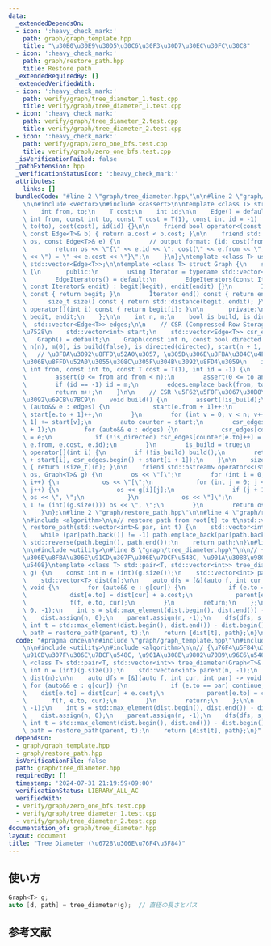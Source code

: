 ```yaml
---
data:
  _extendedDependsOn:
  - icon: ':heavy_check_mark:'
    path: graph/graph_template.hpp
    title: "\u30B0\u30E9\u30D5\u30C6\u30F3\u30D7\u30EC\u30FC\u30C8"
  - icon: ':heavy_check_mark:'
    path: graph/restore_path.hpp
    title: Restore path
  _extendedRequiredBy: []
  _extendedVerifiedWith:
  - icon: ':heavy_check_mark:'
    path: verify/graph/tree_diameter_1.test.cpp
    title: verify/graph/tree_diameter_1.test.cpp
  - icon: ':heavy_check_mark:'
    path: verify/graph/tree_diameter_2.test.cpp
    title: verify/graph/tree_diameter_2.test.cpp
  - icon: ':heavy_check_mark:'
    path: verify/graph/zero_one_bfs.test.cpp
    title: verify/graph/zero_one_bfs.test.cpp
  _isVerificationFailed: false
  _pathExtension: hpp
  _verificationStatusIcon: ':heavy_check_mark:'
  attributes:
    links: []
  bundledCode: "#line 2 \"graph/tree_diameter.hpp\"\n\n#line 2 \"graph/graph_template.hpp\"\
    \n\n#include <vector>\n#include <cassert>\n\ntemplate <class T> struct Edge {\n\
    \    int from, to;\n    T cost;\n    int id;\n\n    Edge() = default;\n    Edge(const\
    \ int from, const int to, const T cost = T(1), const int id = -1) : from(from),\
    \ to(to), cost(cost), id(id) {}\n\n    friend bool operator<(const Edge<T>& a,\
    \ const Edge<T>& b) { return a.cost < b.cost; }\n\n    friend std::ostream& operator<<(std::ostream&\
    \ os, const Edge<T>& e) {\n        // output format: {id: cost(from, to) = cost}\n\
    \        return os << \"{\" << e.id << \": cost(\" << e.from << \", \" << e.to\
    \ << \") = \" << e.cost << \"}\";\n    }\n};\ntemplate <class T> using Edges =\
    \ std::vector<Edge<T>>;\n\ntemplate <class T> struct Graph {\n    struct EdgeIterators\
    \ {\n       public:\n        using Iterator = typename std::vector<Edge<T>>::iterator;\n\
    \        EdgeIterators() = default;\n        EdgeIterators(const Iterator& begit,\
    \ const Iterator& endit) : begit(begit), endit(endit) {}\n        Iterator begin()\
    \ const { return begit; }\n        Iterator end() const { return endit; }\n  \
    \      size_t size() const { return std::distance(begit, endit); }\n        Edge<T>&\
    \ operator[](int i) const { return begit[i]; }\n\n       private:\n        Iterator\
    \ begit, endit;\n    };\n\n    int n, m;\n    bool is_build, is_directed;\n  \
    \  std::vector<Edge<T>> edges;\n\n    // CSR (Compressed Row Storage) \u5F62\u5F0F\
    \u7528\n    std::vector<int> start;\n    std::vector<Edge<T>> csr_edges;\n\n \
    \   Graph() = default;\n    Graph(const int n, const bool directed = false) :\
    \ n(n), m(0), is_build(false), is_directed(directed), start(n + 1, 0) {}\n\n \
    \   // \u8FBA\u3092\u8FFD\u52A0\u3057, \u305D\u306E\u8FBA\u304C\u4F55\u756A\u76EE\
    \u306B\u8FFD\u52A0\u3055\u308C\u305F\u304B\u3092\u8FD4\u3059\n    int add_edge(const\
    \ int from, const int to, const T cost = T(1), int id = -1) {\n        assert(!is_build);\n\
    \        assert(0 <= from and from < n);\n        assert(0 <= to and to < n);\n\
    \        if (id == -1) id = m;\n        edges.emplace_back(from, to, cost, id);\n\
    \        return m++;\n    }\n\n    // CSR \u5F62\u5F0F\u3067\u30B0\u30E9\u30D5\
    \u3092\u69CB\u7BC9\n    void build() {\n        assert(!is_build);\n        for\
    \ (auto&& e : edges) {\n            start[e.from + 1]++;\n            if (!is_directed)\
    \ start[e.to + 1]++;\n        }\n        for (int v = 0; v < n; v++) start[v +\
    \ 1] += start[v];\n        auto counter = start;\n        csr_edges.resize(start.back()\
    \ + 1);\n        for (auto&& e : edges) {\n            csr_edges[counter[e.from]++]\
    \ = e;\n            if (!is_directed) csr_edges[counter[e.to]++] = Edge(e.to,\
    \ e.from, e.cost, e.id);\n        }\n        is_build = true;\n    }\n\n    EdgeIterators\
    \ operator[](int i) {\n        if (!is_build) build();\n        return EdgeIterators(csr_edges.begin()\
    \ + start[i], csr_edges.begin() + start[i + 1]);\n    }\n\n    size_t size() const\
    \ { return (size_t)(n); }\n\n    friend std::ostream& operator<<(std::ostream&\
    \ os, Graph<T>& g) {\n        os << \"[\";\n        for (int i = 0; i < (int)(g.size());\
    \ i++) {\n            os << \"[\";\n            for (int j = 0; j < (int)(g[i].size());\
    \ j++) {\n                os << g[i][j];\n                if (j + 1 != (int)(g[i].size()))\
    \ os << \", \";\n            }\n            os << \"]\";\n            if (i +\
    \ 1 != (int)(g.size())) os << \", \";\n        }\n        return os << \"]\";\n\
    \    }\n};\n#line 2 \"graph/restore_path.hpp\"\n\n#line 4 \"graph/restore_path.hpp\"\
    \n#include <algorithm>\n\n// restore path from root[t] to t\nstd::vector<int>\
    \ restore_path(std::vector<int>& par, int t) {\n    std::vector<int> path = {t};\n\
    \    while (par[path.back()] != -1) path.emplace_back(par[path.back()]);\n   \
    \ std::reverse(path.begin(), path.end());\n    return path;\n}\n#line 5 \"graph/tree_diameter.hpp\"\
    \n\n#include <utility>\n#line 8 \"graph/tree_diameter.hpp\"\n\n// {\u76F4\u5F84\
    \u306E\u8FBA\u306E\u91CD\u307F\u306E\u7DCF\u548C, \u901A\u308B\u9802\u70B9\u96C6\
    \u5408}\ntemplate <class T> std::pair<T, std::vector<int>> tree_diameter(Graph<T>&\
    \ g) {\n    const int n = (int)(g.size());\n    std::vector<int> parent(n, -1);\n\
    \    std::vector<T> dist(n);\n\n    auto dfs = [&](auto f, int cur, int par) ->\
    \ void {\n        for (auto&& e : g[cur]) {\n            if (e.to == par) continue;\n\
    \            dist[e.to] = dist[cur] + e.cost;\n            parent[e.to] = cur;\n\
    \            f(f, e.to, cur);\n        }\n        return;\n    };\n\n    dfs(dfs,\
    \ 0, -1);\n    int s = std::max_element(dist.begin(), dist.end()) - dist.begin();\n\
    \    dist.assign(n, 0);\n    parent.assign(n, -1);\n    dfs(dfs, s, -1);\n   \
    \ int t = std::max_element(dist.begin(), dist.end()) - dist.begin();\n    auto\
    \ path = restore_path(parent, t);\n    return {dist[t], path};\n}\n"
  code: "#pragma once\n\n#include \"graph/graph_template.hpp\"\n#include \"graph/restore_path.hpp\"\
    \n\n#include <utility>\n#include <algorithm>\n\n// {\u76F4\u5F84\u306E\u8FBA\u306E\
    \u91CD\u307F\u306E\u7DCF\u548C, \u901A\u308B\u9802\u70B9\u96C6\u5408}\ntemplate\
    \ <class T> std::pair<T, std::vector<int>> tree_diameter(Graph<T>& g) {\n    const\
    \ int n = (int)(g.size());\n    std::vector<int> parent(n, -1);\n    std::vector<T>\
    \ dist(n);\n\n    auto dfs = [&](auto f, int cur, int par) -> void {\n       \
    \ for (auto&& e : g[cur]) {\n            if (e.to == par) continue;\n        \
    \    dist[e.to] = dist[cur] + e.cost;\n            parent[e.to] = cur;\n     \
    \       f(f, e.to, cur);\n        }\n        return;\n    };\n\n    dfs(dfs, 0,\
    \ -1);\n    int s = std::max_element(dist.begin(), dist.end()) - dist.begin();\n\
    \    dist.assign(n, 0);\n    parent.assign(n, -1);\n    dfs(dfs, s, -1);\n   \
    \ int t = std::max_element(dist.begin(), dist.end()) - dist.begin();\n    auto\
    \ path = restore_path(parent, t);\n    return {dist[t], path};\n}"
  dependsOn:
  - graph/graph_template.hpp
  - graph/restore_path.hpp
  isVerificationFile: false
  path: graph/tree_diameter.hpp
  requiredBy: []
  timestamp: '2024-07-31 21:19:59+09:00'
  verificationStatus: LIBRARY_ALL_AC
  verifiedWith:
  - verify/graph/zero_one_bfs.test.cpp
  - verify/graph/tree_diameter_1.test.cpp
  - verify/graph/tree_diameter_2.test.cpp
documentation_of: graph/tree_diameter.hpp
layout: document
title: "Tree Diameter (\u6728\u306E\u76F4\u5F84)"
---
```


## 使い方

```cpp
Graph<T> g;
auto [d, path] = tree_diameter(g);  // 直径の長さとパス
```

## 参考文献
